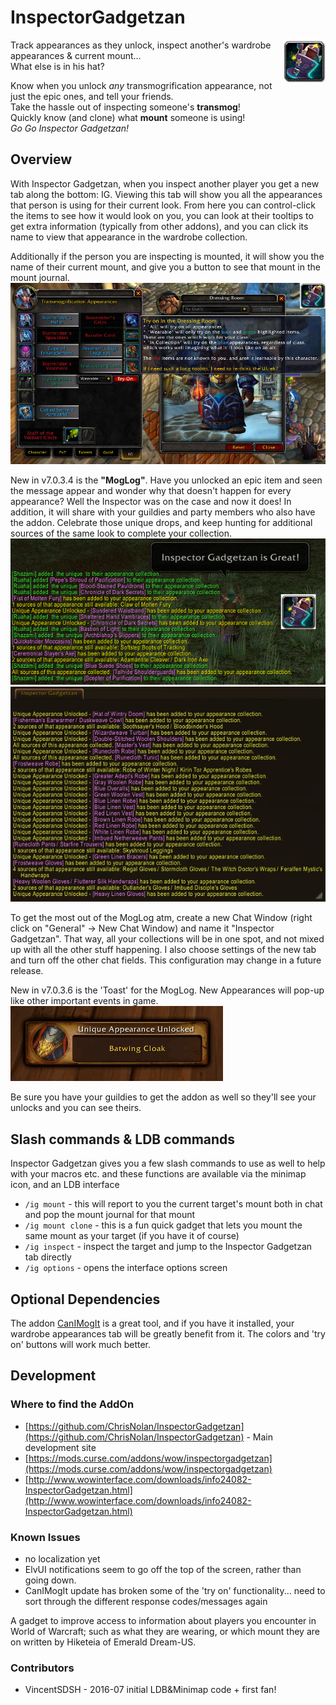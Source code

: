 # InspectorGadgetzan
<img src="images/darkmoon_tophat.png" style="float:right;"/>

Track appearances as they unlock, inspect another's wardrobe appearances & current mount...  
What else is in his hat?

Know when you unlock *any* transmogrification appearance, not just the epic ones, and tell your friends.  
Take the hassle out of inspecting someone's **transmog**!  
Quickly know (and clone) what **mount** someone is using!  
*Go Go Inspector Gadgetzan!*  

## Overview

With Inspector Gadgetzan, when you inspect another player you get a new tab along the bottom: IG.  Viewing this tab will show you all the appearances that person is using for their current look.  From here you can control-click the items to see how it would look on you, you can look at their tooltips to get extra information (typically from other addons), and you can click its name to view that appearance in the wardrobe collection.

Additionally if the person you are inspecting is mounted, it will show you the name of their current mount, and give you a button to see that mount in the mount journal. ![IG Screenshot](images/IG-Screenshot-1.jpg)

New in v7.0.3.4 is the **"MogLog"**.  Have you unlocked an epic item and seen the message appear and wonder why that doesn't happen for every appearance?  Well the Inspector was on the case and now it does!  In addition, it will share with your guildies and party members who also have the addon.  Celebrate those unique drops, and keep hunting for additional sources of the same look to complete your collection.  
![Mog Log Screenshot](images/MogLog-1.png)![Mog Log Screenshot](images/MogLog-3.jpg)

To get the most out of the MogLog atm, create a new Chat Window (right click on "General" -> New Chat Window) and name it "Inspector Gadgetzan".  That way, all your collections will be in one spot, and not mixed up with all the other stuff happening.  I also choose settings of the new tab and turn off the other chat fields.  This configuration may change in a future release.

New in v7.0.3.6 is the 'Toast' for the MogLog.  New Appearances will pop-up like other important events in game.  
![New Appearances Toast animated gif](images/new-appearance-toast.gif)

Be sure you have your guildies to get the addon as well so they'll see your unlocks and you can see theirs.

## Slash commands & LDB commands

Inspector Gadgetzan gives you a few slash commands to use as well to help with your macros etc. and these functions are available via the minimap icon, and an LDB interface

* `/ig mount`  - this will report to you the current target's mount both in chat and pop the mount journal for that mount
* `/ig mount clone` - this is a fun quick gadget that lets you mount the same mount as your target (if you have it of course)
* `/ig inspect` - inspect the target and jump to the Inspector Gadgetzan tab directly
* `/ig options` - opens the interface options screen

## Optional Dependencies

The addon [CanIMogIt](https://mods.curse.com/addons/wow/can-i-mog-it) is a great tool, and if you have it installed, your wardrobe appearances tab will be greatly benefit from it.  The colors and 'try on' buttons will work much better.

## Development
### Where to find the AddOn

* [https://github.com/ChrisNolan/InspectorGadgetzan](https://github.com/ChrisNolan/InspectorGadgetzan) - Main development site
* [https://mods.curse.com/addons/wow/inspectorgadgetzan](https://mods.curse.com/addons/wow/inspectorgadgetzan)
* [http://www.wowinterface.com/downloads/info24082-InspectorGadgetzan.html](http://www.wowinterface.com/downloads/info24082-InspectorGadgetzan.html)

### Known Issues

* no localization yet
* ElvUI notifications seem to go off the top of the screen, rather than going down.
* CanIMogIt update has broken some of the 'try on' functionality... need to sort through the different response codes/messages again

A gadget to improve access to information about players you encounter in World of Warcraft; such as what they are wearing, or which mount they are on written by Hiketeia of Emerald Dream-US.

### Contributors

* VincentSDSH - 2016-07 initial LDB&Minimap code + first fan!
